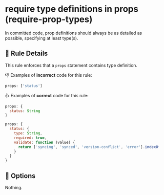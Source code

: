 # require type definitions in props (require-prop-types)

In committed code, prop definitions should always be as detailed as possible, specifying at least type(s).

## :book: Rule Details

This rule enforces that a `props` statement contains type definition.

:-1: Examples of **incorrect** code for this rule:

```js
props: ['status']
```

:+1: Examples of **correct** code for this rule:

```js
props: {
  status: String
}
```

```js
props: {
  status: {
    type: String,
    required: true,
    validate: function (value) {
      return ['syncing', 'synced', 'version-conflict', 'error'].indexOf(value) !== -1
    }
  }
}
```

## :wrench: Options

Nothing.
